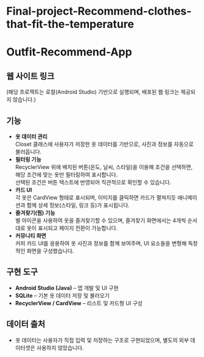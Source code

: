 # Final-project-Recommend-clothes-that-fit-the-temperature

# Outfit-Recommend-App

## 웹 사이트 링크
(해당 프로젝트는 로컬(Android Studio) 기반으로 실행되며, 배포된 웹 링크는 제공되지 않습니다.)

## 기능
- **옷 데이터 관리**  
  Closet 클래스에 사용자가 저장한 옷 데이터를 기반으로, 사진과 정보를 자동으로 불러옵니다.
- **필터링 기능**  
  RecyclerView 위에 배치된 버튼(온도, 날씨, 스타일)을 이용해 조건을 선택하면, 해당 조건에 맞는 옷만 필터링하여 표시합니다.  
  선택된 조건은 버튼 텍스트에 반영되어 직관적으로 확인할 수 있습니다.
- **카드 UI**  
  각 옷은 CardView 형태로 표시되며, 이미지를 클릭하면 카드가 펼쳐지듯 애니메이션과 함께 상세 정보(스타일, 링크 등)가 표시됩니다.
- **즐겨찾기(찜) 기능**  
  별 아이콘을 사용하여 옷을 즐겨찾기할 수 있으며, 즐겨찾기 화면에서는 4개씩 순서대로 옷이 표시되고 페이지 전환이 가능합니다.
- **커뮤니티 화면**  
  커피 카드 UI를 응용하여 옷 사진과 정보를 함께 보여주며, UI 요소들을 변형해 독창적인 화면을 구성했습니다.

## 구현 도구
- **Android Studio (Java)** – 앱 개발 및 UI 구현  
- **SQLite** – 기본 옷 데이터 저장 및 불러오기  
- **RecyclerView / CardView** – 리스트 및 카드형 UI 구성  

## 데이터 출처
- 옷 데이터는 사용자가 직접 입력 및 저장하는 구조로 구현되었으며, 별도의 외부 데이터셋은 사용하지 않았습니다.
